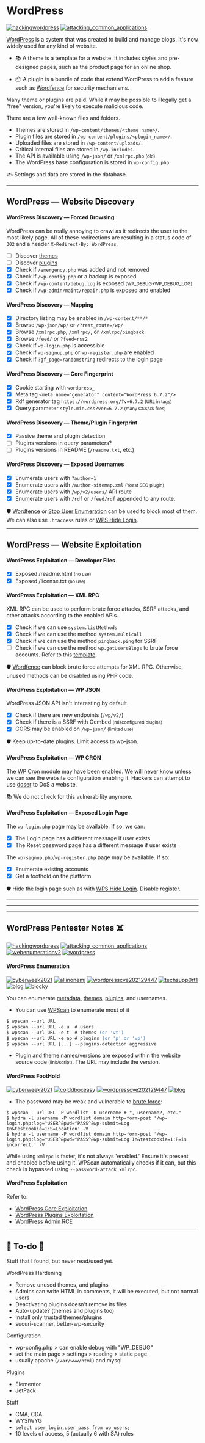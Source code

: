 # WordPress

[![hackingwordpress](../../../../../cybersecurity/_badges/htb/hackingwordpress.svg)](https://academy.hackthebox.com/course/preview/hacking-wordpress)
[![attacking_common_applications](../../../../../cybersecurity/_badges/htb/attacking_common_applications.svg)](https://academy.hackthebox.com/course/preview/attacking-common-applications)

<div class="row row-cols-lg-2"><div>

[WordPress](https://wordpress.com/) is a system that was created to build and manage blogs. It's now widely used for any kind of website.

* 📚 A theme is a template for a website. It includes styles and pre-designed pages, such as the product page for an online shop.

* 📦 A plugin is a bundle of code that extend WordPress to add a feature such as [Wordfence](https://www.wordfence.com/) for security mechanisms.

Many theme or plugins are paid. While it may be possible to illegally get a "free" version, you're likely to execute malicious code.
</div><div>

There are a few well-known files and folders.

* Themes are stored in `/wp-content/themes/<theme_name>/`.
* Plugin files are stored in `/wp-content/plugins/<plugin_name>/`.
* Uploaded files are stored in `/wp-content/uploads/`.
* Critical internal files are stored in `/wp-includes`.
* The API is available using `/wp-json/` or `/xmlrpc.php` <small>(old)</small>.
* The WordPress base configuration is stored in `wp-config.php`.

✍️ Settings and data are stored in the database.
</div></div>

<hr class="sep-both">

## WordPress — Website Discovery

<div class="row row-cols-lg-2"><div>

#### WordPress Discovery — Forced Browsing

WordPress can be really annoying to crawl as it redirects the user to the most likely page. All of these redirections are resulting in a status code of `302` and a header `X-Redirect-By: WordPress`.

* [ ] Discover [themes](https://github.com/projectdiscovery/nuclei-templates/blob/main/http/fuzzing/wordpress-themes-detect.yaml) 
* [ ] Discover [plugins](https://github.com/projectdiscovery/nuclei-templates/blob/main/http/fuzzing/wordpress-plugins-detect.yaml)
* [x] Check if `/emergency.php` was added and not removed
* [x] Check if `/wp-config.php` or a backup is exposed
* [x] Check if `/wp-content/debug.log` is exposed <small>(WP_DEBUG+WP_DEBUG_LOG)</small>
* [x] Check if `/wp-admin/maint/repair.php` is exposed and enabled

#### WordPress Discovery — Mapping

* [x] Directory listing may be enabled in `/wp-content/**/*`
* [x] Browse `/wp-json/wp/` or `/?rest_route=/wp/`
* [x] Browse `/xmlrpc.php`, `/xmlrpc/`, or `/xmlrpc/pingback`
* [x] Browse `/feed/` or `?feed=rss2`
* [x] Check if `wp-login.php` is accessible
* [x] Check if `wp-signup.php` or `wp-register.php` are enabled
* [x] Check if `?gf_page=randomstring` redirects to the login page

#### WordPress Discovery — Core Fingerprint

* [x] Cookie starting with `wordpress_`
* [x] Meta tag `<meta name="generator" content="WordPress 6.7.2"/>`
* [x] Rdf generator tag `https://wordpress.org/?v=6.7.2` <small>(URL in tags)</small>
* [x] Query parameter `style.min.css?ver=6.7.2` <small>(many CSS/JS files)</small>
</div><div>

#### WordPress Discovery — Theme/Plugin Fingerprint

* [x] Passive theme and plugin detection
* [ ] Plugins versions in query parameters?
* [ ] Plugins versions in README (`/readme.txt`, etc.)

#### WordPress Discovery — Exposed Usernames

* [x] Enumerate users with `?author=1`
* [x] Enumerate users with `/author-sitemap.xml` <small>(Yoast SEO plugin)</small>
* [x] Enumerate users with `/wp/v2/users/` API route
* [x] Enumerate users with `/rdf` or `/feed/rdf` appended to any route.

🛡️ [Wordfence](https://wordpress.org/plugins/wordfence/) or [Stop User Enumeration](https://wordpress.org/plugins/stop-user-enumeration/) can be used to block most of them. We can also use `.htaccess` rules or [WPS Hide Login](https://wordpress.org/plugins/wps-hide-login/).
</div></div>

<hr class="sep-both">

## WordPress — Website Exploitation

<div class="row row-cols-lg-2"><div>

#### WordPress Exploitation — Developer Files

* [x] Exposed /readme.html <small>(no use)</small>
* [x] Exposed /license.txt <small>(no use)</small>

#### WordPress Exploitation — XML RPC

XML RPC can be used to perform brute force attacks, SSRF attacks, and other attacks according to the enabled APIs.

* [x] Check if we can use `system.listMethods`
* [x] Check if we can use the method `system.multicall`
* [x] Check if we can use the method `pingback.ping` for SSRF
* [ ] Check if we can use the method `wp.getUsersBlogs` to brute force accounts. Refer to this [template](https://github.com/projectdiscovery/nuclei-templates/blob/main/http/vulnerabilities/wordpress/wp-xmlrpc-brute-force.yaml).

🛡️ [Wordfence](https://wordpress.org/plugins/wordfence/) can block brute force attempts for XML RPC. Otherwise, unused methods can be disabled using PHP code.

#### WordPress Exploitation — WP JSON

WordPress JSON API isn't interesting by default.

* [x] Check if there are new endpoints (`/wp/v2/`)
* [x] Check if there is a SSRF with Oembed <small>(misconfigured plugins)</small>
* [x] CORS may be enabled on `/wp-json/`  <small>(limited use)</small>

🛡️ Keep up-to-date plugins. Limit access to wp-json.
</div><div>

#### WordPress Exploitation — WP CRON

The [WP Cron](http://wp.sec2/wp-cron.php) module may have been enabled. We will never know unless we can see the website configuration enabling it. Hackers can attempt to use [doser](https://github.com/Quitten/doser.go) to DoS a website.

📚 We do not check for this vulnerability anymore.

#### WordPress Exploitation — Exposed Login Page

The `wp-login.php` page may be available. If so, we can:

* [x] The Login page has a different message if user exists
* [x] The Reset password page has a different message if user exists

The `wp-signup.php`/`wp-register.php` page may be available. If so:

* [x] Enumerate existing accounts
* [x] Get a foothold on the platform

🛡️ Hide the login page such as with [WPS Hide Login](https://wordpress.org/plugins/wps-hide-login/). Disable register.
</div></div>

<hr class="sep-both">
<hr class="sep-both">

<hr class="sep-both">

## WordPress Pentester Notes ☠️

[![hackingwordpress](../../../../../cybersecurity/_badges/htb/hackingwordpress.svg)](https://academy.hackthebox.com/course/preview/hacking-wordpress)
[![attacking_common_applications](../../../../../cybersecurity/_badges/htb/attacking_common_applications.svg)](https://academy.hackthebox.com/course/preview/attacking-common-applications)
[![webenumerationv2](../../../../../cybersecurity/_badges/thmp/webenumerationv2.svg)](https://tryhackme.com/room/webenumerationv2)
[![wordpress](../../../../../cybersecurity/_badges/hacktricks/wordpress.svg)](https://book.hacktricks.xyz/network-services-pentesting/pentesting-web/wordpress)

<div class="row row-cols-lg-2"><div>

#### WordPress Enumeration

[![cyberweek2021](../../../../../cybersecurity/_badges/thm/cyberweek2021.svg)](https://tryhackme.com/r/room/cyberweek2021)
[![allinonemj](../../../../../cybersecurity/_badges/thm-p/allinonemj.svg)](https://tryhackme.com/room/allinonemj)
[![wordpresscve202129447](../../../../../cybersecurity/_badges/thm-p/wordpresscve202129447.svg)](https://tryhackme.com/r/room/wordpresscve202129447)
[![techsupp0rt1](../../../../../cybersecurity/_badges/thm-p/techsupp0rt1.svg)](https://tryhackme.com/r/room/techsupp0rt1)
[![blog](../../../../../cybersecurity/_badges/thm-p/blog.svg)](https://tryhackme.com/r/room/blog)
[![blocky](../../../../../cybersecurity/_badges/htb-p/blocky.svg)](https://app.hackthebox.com/machines/Blocky)

You can enumerate [metadata](https://wpscan.com/wordpresses), [themes](https://wpscan.com/themes), [plugins](https://wpscan.com/plugins), and usernames.

* You can use [WPScan](_files/wpscan.md) to enumerate most of it

```ps
$ wpscan --url URL
$ wpscan --url URL -e u  # users
$ wpscan --url URL -e t  # themes (or 'vt')
$ wpscan --url URL -e ap # plugins (or 'p' or 'vp')
$ wpscan --url URL [...] --plugins-detection aggressive
```

* Plugin and theme names/versions are exposed within the website source code <small>(link/script)</small>. The URL may include the version.
</div><div>

#### WordPress FootHold

[![cyberweek2021](../../../../../cybersecurity/_badges/thm/cyberweek2021.svg)](https://tryhackme.com/r/room/cyberweek2021)
[![colddboxeasy](../../../../../cybersecurity/_badges/thm-p/colddboxeasy.svg)](https://tryhackme.com/room/colddboxeasy)
[![wordpresscve202129447](../../../../../cybersecurity/_badges/thm-p/wordpresscve202129447.svg)](https://tryhackme.com/r/room/wordpresscve202129447)
[![blog](../../../../../cybersecurity/_badges/thm-p/blog.svg)](https://tryhackme.com/r/room/blog)

* The password may be weak and vulnerable to [brute force](/cybersecurity/red-team/s2.discovery/techniques/network/auth.md):

```shell!
$ wpscan --url URL -P wordlist -U username # ", username2, etc."
$ hydra -l username -P wordlist domain http-form-post '/wp-login.php:log=^USER^&pwd=^PASS^&wp-submit=Log In&testcookie=1:S=Location' -V
$ hydra -l username -P wordlist domain http-form-post '/wp-login.php:log=^USER^&pwd=^PASS^&wp-submit=Log In&testcookie=1:F=is incorrect.' -V
```

While using `xmlrpc` is faster, it's not always 'enabled.' Ensure it's present and enabled before using it. WPScan automatically checks if it can, but this check is bypassed using `--password-attack xmlrpc`.

#### WordPress Exploitation

Refer to:

* [WordPress Core Exploitation](_files/wp-core.md)
* [WordPress Plugins Exploitation](_files/wp-plugins.md)
* [WordPress Admin RCE](_files/wp-rce.md)
</div></div>

<hr class="sep-both">

## 👻 To-do 👻

Stuff that I found, but never read/used yet.

<div class="row row-cols-lg-2"><div>

WordPress Hardening

* Remove unused themes, and plugins
* Admins can write HTML in comments, it will be executed, but not normal users
* Deactivating plugins doesn't remove its files
* Auto-update? (themes and plugins too)
* Install only trusted themes/plugins
* sucuri-scanner, better-wp-security

Configuration

* wp-config.php > can enable debug with "WP_DEBUG"
* set the main page > settings > reading > static page
* usually apache (`/var/www/html`) and mysql
</div><div>

Plugins

* Elementor
* JetPack

Stuff

* CMA, CDA
* WYSIWYG
* `select user_login,user_pass from wp_users;`
* 10 levels of access, 5 (actually 6 with SA) roles
</div></div>